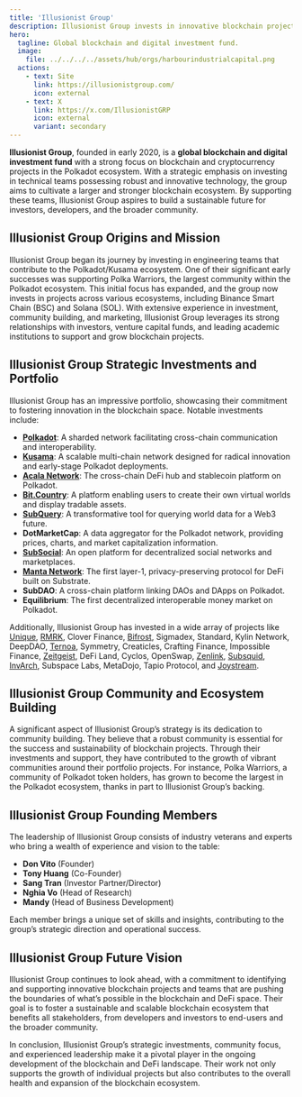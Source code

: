 ```yaml
---
title: 'Illusionist Group'
description: Illusionist Group invests in innovative blockchain projects, fostering a robust ecosystem for developers, investors, and communities.
hero:
  tagline: Global blockchain and digital investment fund.
  image: 
    file: ../../../../assets/hub/orgs/harbourindustrialcapital.png
  actions:
    - text: Site
      link: https://illusionistgroup.com/
      icon: external
    - text: X
      link: https://x.com/IllusionistGRP
      icon: external
      variant: secondary
--- 
```


**Illusionist Group**, founded in early 2020, is a **global blockchain and digital investment fund** with a strong focus on blockchain and cryptocurrency projects in the Polkadot ecosystem. With a strategic emphasis on investing in technical teams possessing robust and innovative technology, the group aims to cultivate a larger and stronger blockchain ecosystem. By supporting these teams, Illusionist Group aspires to build a sustainable future for investors, developers, and the broader community.

## Illusionist Group Origins and Mission
Illusionist Group began its journey by investing in engineering teams that contribute to the Polkadot/Kusama ecosystem. One of their significant early successes was supporting Polka Warriors, the largest community within the Polkadot ecosystem. This initial focus has expanded, and the group now invests in projects across various ecosystems, including Binance Smart Chain (BSC) and Solana (SOL). With extensive experience in investment, community building, and marketing, Illusionist Group leverages its strong relationships with investors, venture capital funds, and leading academic institutions to support and grow blockchain projects.

## Illusionist Group Strategic Investments and Portfolio
Illusionist Group has an impressive portfolio, showcasing their commitment to fostering innovation in the blockchain space. Notable investments include:
- [**Polkadot**](https://dablock.com/ecosystem/): A sharded network facilitating cross-chain communication and interoperability.
- [**Kusama**](https://dablock.com/dapps/): A scalable multi-chain network designed for radical innovation and early-stage Polkadot deployments.
- [**Acala Network**](https://dablock.com/dapps/acala-network/): The cross-chain DeFi hub and stablecoin platform on Polkadot.
- [**Bit.Country**](https://dablock.com/dapps/bitcountry/): A platform enabling users to create their own virtual worlds and display tradable assets.
- [**SubQuery**](https://dablock.com/dapps/subquery/): A transformative tool for querying world data for a Web3 future.
- **DotMarketCap**: A data aggregator for the Polkadot network, providing prices, charts, and market capitalization information.
- [**SubSocial**](https://dablock.com/dapps/subsocial/): An open platform for decentralized social networks and marketplaces.
- [**Manta Network**](https://dablock.com/dapps/manta-atlantic/): The first layer-1, privacy-preserving protocol for DeFi built on Substrate.
- **SubDAO**: A cross-chain platform linking DAOs and DApps on Polkadot.
- **Equilibrium**: The first decentralized interoperable money market on Polkadot.

Additionally, Illusionist Group has invested in a wide array of projects like [Unique](https://dablock.com/dapps/unique-network/), [RMRK](https://dablock.com/dapps/rmrk/), Clover Finance, [Bifrost](https://dablock.com/dapps/bifrost/), Sigmadex, Standard, Kylin Network, DeepDAO, [Ternoa](https://dablock.com/dapps/ternoa/), Symmetry, Creaticles, Crafting Finance, Impossible Finance, [Zeitgeist](https://dablock.com/dapps/zeitgeist/), DeFi Land, Cyclos, OpenSwap, [Zenlink](https://dablock.com/dapps/zenlink/), [Subsquid](https://dablock.com/dapps/subsquid/), [InvArch](https://dablock.com/dapps/invarch-network/), Subspace Labs, MetaDojo, Tapio Protocol, and [Joystream](https://dablock.com/dapps/joystream/).

## Illusionist Group Community and Ecosystem Building
A significant aspect of Illusionist Group’s strategy is its dedication to community building. They believe that a robust community is essential for the success and sustainability of blockchain projects. Through their investments and support, they have contributed to the growth of vibrant communities around their portfolio projects. For instance, Polka Warriors, a community of Polkadot token holders, has grown to become the largest in the Polkadot ecosystem, thanks in part to Illusionist Group’s backing.

## Illusionist Group Founding Members
The leadership of Illusionist Group consists of industry veterans and experts who bring a wealth of experience and vision to the table:
- **Don Vito** (Founder)
- **Tony Huang** (Co-Founder)
- **Sang Tran** (Investor Partner/Director)
- **Nghia Vo** (Head of Research)
- **Mandy** (Head of Business Development)

Each member brings a unique set of skills and insights, contributing to the group’s strategic direction and operational success.

## Illusionist Group Future Vision
Illusionist Group continues to look ahead, with a commitment to identifying and supporting innovative blockchain projects and teams that are pushing the boundaries of what’s possible in the blockchain and DeFi space. Their goal is to foster a sustainable and scalable blockchain ecosystem that benefits all stakeholders, from developers and investors to end-users and the broader community.

In conclusion, Illusionist Group’s strategic investments, community focus, and experienced leadership make it a pivotal player in the ongoing development of the blockchain and DeFi landscape. Their work not only supports the growth of individual projects but also contributes to the overall health and expansion of the blockchain ecosystem.
